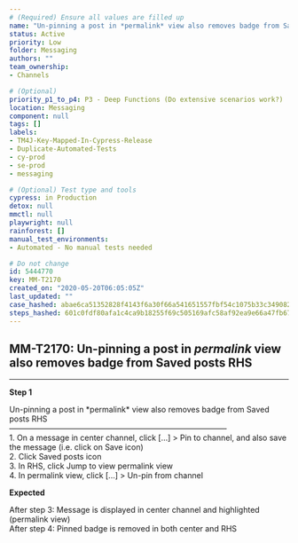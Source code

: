 ```yaml
---
# (Required) Ensure all values are filled up
name: "Un-pinning a post in *permalink* view also removes badge from Saved posts RHS"
status: Active
priority: Low
folder: Messaging
authors: ""
team_ownership: 
- Channels

# (Optional)
priority_p1_to_p4: P3 - Deep Functions (Do extensive scenarios work?)
location: Messaging
component: null
tags: []
labels: 
- TM4J-Key-Mapped-In-Cypress-Release
- Duplicate-Automated-Tests
- cy-prod
- se-prod
- messaging

# (Optional) Test type and tools
cypress: in Production
detox: null
mmctl: null
playwright: null
rainforest: []
manual_test_environments: 
- Automated - No manual tests needed

# Do not change
id: 5444770
key: MM-T2170
created_on: "2020-05-20T06:05:05Z"
last_updated: ""
case_hashed: abae6ca51352828f4143f6a30f66a541651557fbf54c1075b33c349082679b3336b5ec8731b942af29a2263223631dd3
steps_hashed: 601c0fdf80afa1c4ca9b18255f69c505169afc58af92ea9e66a47fb67e455edc2b6e13e8f8639eef05da5a5f4951618e
---
```


<!-- (Auto-generated) Based on frontmatter's "key" and "name" -->

## MM-T2170: Un-pinning a post in _permalink_ view also removes badge from Saved posts RHS

---

**Step 1**

Un-pinning a post in \*permalink\* view also removes badge from Saved posts RHS\
————————————————————————————\
1\. On a message in center channel, click \[...] > Pin to channel, and also save the message (i.e. click on Save icon)\
2\. Click Saved posts icon\
3\. In RHS, click Jump to view permalink view\
4\. In permalink view, click \[...] > Un-pin from channel

**Expected**

After step 3: Message is displayed in center channel and highlighted (permalink view)\
After step 4: Pinned badge is removed in both center and RHS
